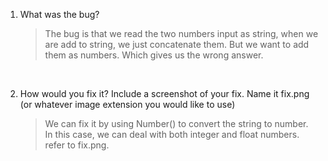 1. What was the bug?
   >The bug is that we read the two numbers input as string,
   when we are add to string, we just concatenate them.
    But we want to add them as numbers. Which gives us the wrong answer.

    <br>

2. How would you fix it? Include a screenshot of your fix. Name it fix.png (or whatever image extension you would like to use)
   >We can fix it by using Number() to convert the string to number.\
   In this case, we can deal with both integer and float numbers.\
   refer to fix.png.

    <br>
    